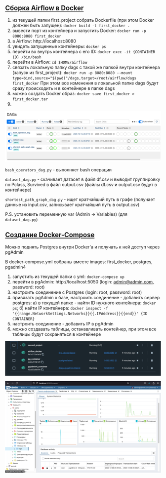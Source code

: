 ## [Сборка Airflow в Docker](https://github.com/romantitovmephi/airflow_in_docker/blob/main/first_project/README.md)

1) из текущей папки first_project собрать Dockerfile (при этом Docker должен быть запущен): ```docker build -t first_docker .```
2) вывести порт из контейнера и запустить Docker: ```docker run -p 8080:8080 first_docker```
3) в Airflow: http://localhost:8080
4) увидеть запущенные контейнеры: ```docker ps```
5) перейти во внутрь контейнера с его ID: ```docker exec -it {CONTAINER ID} /bin/bash```
6) перейти в Airflow: ```cd $HOME/airflow```
7) связать локальную папку dags с такой же папкой внутри контейнера (запуск из first_project): ```docker run -p 8080:8080 --mount type=bind,source="$(pwd)"/dags,target=/root/airflow/dags first_docker```
При этом все изменения в локальной папке dags будут сразу происходить и в контейнере в папке dags
8) можно создать Docker образ: ```docker save first_docker > first_docker.tar```
9) 

![Scheme1](https://github.com/romantitovmephi/airflow_in_docker/blob/main/first_project/dags.png?raw=true)

`bash_operators_dag.py` - выполняет bash операции

`dataset_dag.py` - скачивает датасет в файл df.csv и выводит группировку по Pclass, Survived в файл output.csv (файлы df.csv и output.csv будут в контейнере)

`shortest_path_graph_dag.py` - ищет кратчайший путь в графе (получает данные из input.csv, записывает кратчайший путь в output.csv)

P.S. установить переменную var (Admin -> Variables) (для `dataset_dag.py`)

## [Создание Docker-Compose](https://github.com/romantitovmephi/airflow_in_docker/blob/main/second_project/README.md)
Можно поднять Postgres внутри Docker'а и получать к ней доступ через pgAdmin

В docker-compose.yml собраны вместе images: first_docker, postgres, pgadmin4
1) запустить из текущей папки с yml: ```docker-compose up```
2) перейти в pgAdmin: http://localhost:5050 (login: admin@admin.com, password: root)
3) настроить соединение c Postgres (login: root, password: root)
4) привязать pgAdmin к базе, настроить соединение - добавить сервер postgres: а) в текущей папке - найти ID нужного контейнера: ```docker ps```; б) найти IP контейнера: ```docker inspect -f '{{range.NetworkSettings.Networks}}{{.IPAddress}}{{end}}' {ID CONTAINER}```
5) настроить соединение - добавить IP в pgAdmin
6) можно создавать таблицы, останавливать контейнер, при этом все таблицы будут сохраняться в контейнере

![Scheme1](https://github.com/romantitovmephi/airflow_in_docker/blob/main/second_project/docker_compose.png?raw=true)

![Scheme1](https://github.com/romantitovmephi/airflow_in_docker/blob/main/second_project/pgAdmin.png?raw=true)



